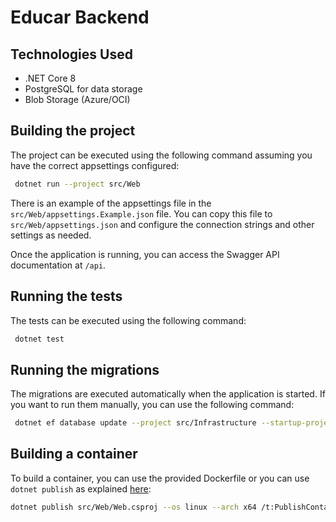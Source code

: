 # Educar Backend

## Technologies Used
- .NET Core 8
- PostgreSQL for data storage
- Blob Storage (Azure/OCI)

## Building the project

The project can be executed using the following command assuming you have the correct appsettings configured:

```bash
 dotnet run --project src/Web
```

There is an example of the appsettings file in the `src/Web/appsettings.Example.json` file. You can copy this file to `src/Web/appsettings.json` and configure the connection strings and other settings as needed.

Once the application is running, you can access the Swagger API documentation at `/api`.

## Running the tests

The tests can be executed using the following command:

```bash
 dotnet test
```

## Running the migrations
The migrations are executed automatically when the application is started. If you want to run them manually, you can use the following command:

```bash
 dotnet ef database update --project src/Infrastructure --startup-project src/Web
```

## Building a container

To build a container, you can use the provided Dockerfile or you can use `dotnet publish` as explained [here](https://learn.microsoft.com/en-us/dotnet/core/docker/publish-as-container):
```bash
dotnet publish src/Web/Web.csproj --os linux --arch x64 /t:PublishContainer -c Release --self-contained true
```